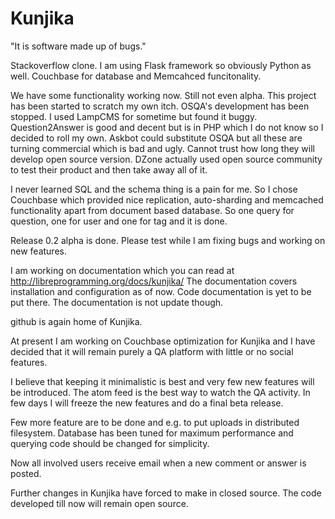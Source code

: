 Kunjika
=======

"It is software made up of bugs."

Stackoverflow clone. I am using Flask framework so obviously Python as well.
Couchbase for database and Memcahced funcitonality.

We have some functionality working now. Still not even alpha. This project
has been started to scratch my own itch. OSQA's development has been stopped.
I used LampCMS for sometime but found it buggy. Question2Answer is good and
decent but is in PHP which I do not know so I decided to roll my own.
Askbot could substitute OSQA but all these are turning commercial which is bad
and ugly. Cannot trust how long they will develop open source version. DZone
actually used open source community to test their product and then take away
all of it.

I never learned SQL and the schema thing is a pain for me. So I chose Couchbase
which provided nice replication, auto-sharding and memcached functionality apart
from document based database. So one query for question, one for user and one
for tag and it is done.

Release 0.2 alpha is done. Please test while I am fixing bugs and working on new
features.

I am working on documentation which you can read at http://libreprogramming.org/docs/kunjika/
The documentation covers installation and configuration as of now. Code
documentation is yet to be put there. The documentation is not update though.

github is again home of Kunjika. 

At present I am working on Couchbase optimization for Kunjika and I have
decided that it will remain purely a QA platform with little or no social
features.

I believe that keeping it minimalistic is best and very few new features will
be introduced. The atom feed is the best way to watch the QA activity. In few
days I will freeze the new features and do a final beta release.

Few more feature are to be done and e.g. to put uploads in distributed filesystem.
Database has been tuned for maximum performance and querying code should be changed
for simplicity.

Now all involved users receive email when a new comment or answer is posted.

Further changes in Kunjika have forced to make in closed source. The code developed
till now will remain open source.
